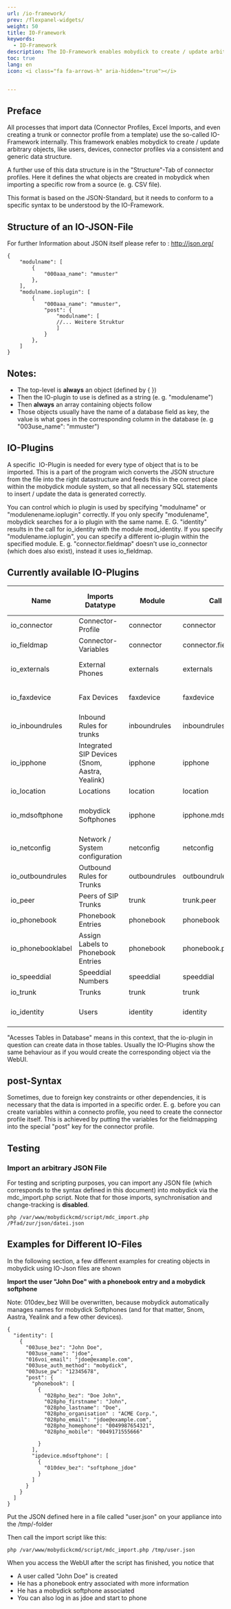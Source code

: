 ```yaml
---
url: /io-framework/
prev: /flexpanel-widgets/
weight: 50
title: IO-Framework
keywords:
  - IO-Framework
description: The IO-Framework enables mobydick to create / update arbitrary objects, like users, devices, connector profiles via a consistent and generic data structure.
toc: true
lang: en
icon: <i class="fa fa-arrows-h" aria-hidden="true"></i>


---
```


## Preface

All processes that import data (Connector Profiles, Excel Imports, and even creating a trunk or connector profile from a template) use the so-called IO-Framework internally. This framework enables mobydick to create / update arbitrary objects, like users, devices, connector profiles via a consistent and generic data structure.

A further use of this data structure is in the "Structure"-Tab of connector profiles. Here it defines the what objects are created in mobydick when importing a specific row from a source (e. g. CSV file).

This format is based on the JSON-Standard, but it needs to conform to a specific syntax to be understood by the IO-Framework.

## Structure of an IO-JSON-File
For further Information about JSON itself please refer to : http://json.org/

    {
        "modulname": [
            {
                "000aaa_name": "mmuster"
            },
        ],
        "modulname.ioplugin": [
            {
                "000aaa_name": "mmuster",
                "post": {
                    "modulname": [
                    //... Weitere Struktur
                    ]
                }
            },
        ]
    }

## Notes:

*   The top-level is **always** an object (defined by { })
*   Then the IO-plugin to use is defined as a string (e. g. "modulename")
*   Then **always** an array containing objects follow
*   Those objects usually have the name of a database field as key, the value is what goes in the corresponding column in the database (e. g "003use_name": "mmuster")  

## IO-Plugins

A specific  IO-Plugin is needed for every type of object that is to be imported. This is a part of the program wich converts the JSON structure from the file into the right datastructure and feeds this in the correct place within the mobydick module system, so that all necessary SQL statements to insert / update the data is generated correctly.

You can control which io plugin is used by specifying "modulname" or "modulenename.ioplugin" correctly. If you only specify "modulename", mobydick searches for a io plugin with the same name. E. G. "identity" results in the call for io_identity with the module mod_identity. If you specify "modulename.ioplugin", you can specify a different io-plugin within the specified module. E. g. "connector.fieldmap" doesn't use io_connector (which does also exist), instead it uses io_fieldmap.

## Currently available IO-Plugins

|Name|Imports Datatype|Module|Call Syntax|Acesses Tables in Database|
|----|----------------|------|-----------|--------------------------|
|io_connector|Connector-Profile|connector|connector|076import|
|io_fieldmap|	Connector-Variables|connector|	connector.fieldmap|	077fieldmap|
|io_externals|	External Phones	|externals	|externals	|010device, 074extdevice, 009extension|
|io_faxdevice|	Fax Devices|	faxdevice|	faxdevice|	020faxdevice, 010device, 009extension|
|io_inboundrules|	Inbound Rules for trunks|	inboundrules|	inboundrules|	024inbound
|io_ipphone|	Integrated SIP Devices (Snom, Aastra, Yealink)|	ipphone|	ipphone	|010device, 015ipdevice 013peer, 012location|
|io_location|	Locations	|location|	location|	012location|
|io_mdsoftphone|	mobydick Softphones	|ipphone|	ipphone.mdsoftphone	|010device, 015ipdevice 013peer, 012location|
|io_netconfig|	Network / System configuration|	netconfig|	netconfig	|026system|
|io_outboundrules|	Outbound Rules for Trunks|	outboundrules|	outboundrules	|025outbound|
|io_peer|	Peers of SIP Trunks	|trunk|	trunk.peer	|048peer|
|io_phonebook|	Phonebook Entries|	phonebook|	phonebook|	28phonebook
|io_phonebooklabel| Assign Labels to Phonebook Entries| phonebook | phonebook.phonebooklabel| 028050pholab | 
|io_speeddial|	Speeddial Numbers|	speeddial|	speeddial|	042speeddial, 009extension
|io_trunk|	Trunks|	trunk|	trunk|	022trunk|
|io_identity|	Users|	identity|	identity|	003user, 011account, 009extension|

"Acesses Tables in Database" means in this context, that the io-plugin in question can create data in those tables. Usually the IO-Plugins show the same behaviour as if you would create the corresponding object via the WebUI.

## post-Syntax

Sometimes, due to foreign key constraints or other dependencies, it is necessary that the data is imported in a specific order. E. g. before you can create variables within a connecto profile, you need to create the connector profile itself. This is achieved by putting the variables for the fieldmapping into the special "post" key for the connector profile.

## Testing

### Import an arbitrary JSON File

For testing and scripting purposes, you can import any JSON file (which corresponds to the syntax defined in this document) into mobydick via the mdc_import.php script. Note that for those imports, synchronisation and change-tracking is **disabled**.

    php /var/www/mobydickcmd/script/mdc_import.php /Pfad/zur/json/datei.json

## Examples for Different IO-Files
In the following section, a few different examples for creating objects in mobydick using IO-Json files are shown

**Import the user "John Doe" with a phonebook entry and a mobydick softphone**

Note: 010dev_bez Will be overwritten, because mobydick automatically manages names for mobydick Softphones (and for that matter, Snom, Aastra, Yealink and a few other devices).

    {
      "identity": [
        {
          "003use_bez": "John Doe",
          "003use_name": "jdoe",
          "016voi_email": "jdoe@example.com",
          "003use_auth_method": "mobydick",
          "003use_pw": "12345678",
          "post": {
            "phonebook": [
              {
                "028pho_bez": "Doe John",
                "028pho_firstname": "John",
                "028pho_lastname": "Doe",
                "028pho_organisation" : "ACME Corp.",
                "028pho_email": "jdoe@example.com",
                "028pho_homephone": "0049987654321",
                "028pho_mobile": "0049171555666"

              }
            ],
            "ipdevice.mdsoftphone": [
              {
                "010dev_bez": "softphone_jdoe"
              }  
            ]
          }
        }
      ]
    }

Put the JSON defined here in a file called "user.json" on your appliance into the /tmp/-folder

Then call the import script like this:

    php /var/www/mobydickcmd/script/mdc_import.php /tmp/user.json

When you access the WebUI after the script has finished, you notice that
* A user called "John Doe" is created
* He has a phonebook entry associated with more information
* He has a mobydick softphone associated
* You can also log in as jdoe and start to phone
